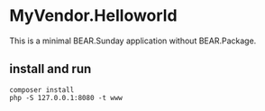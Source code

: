 # MyVendor.Helloworld

This is a minimal BEAR.Sunday application without BEAR.Package.
 
## install and run

```
composer install
php -S 127.0.0.1:8080 -t www
```
